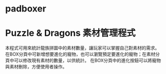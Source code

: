 padboxer
========
Puzzle & Dragons 素材管理程式
========
本程式可用來統計龍族拼圖中的素材數量，讓玩家可以掌握自己對素材的需求。
在BOX分頁中可新增想要進化的寵物，也可以瀏覽預定要進化的寵物；在素材分頁中可以修改現有素材的數量，以供統計。
在BOX分頁中的進化按鈕可以將寵物與素材刪除，方便使用者操作。
